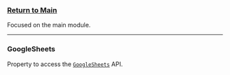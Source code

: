 ### [Return to Main](https://sotr654.github.io/copy/)
<link href="css/styles.css" rel="stylesheet" type="text/css">

Focused on the main module.
___

### GoogleSheets
Property to access the [`GoogleSheets`](GoogleSheets.md) API.


